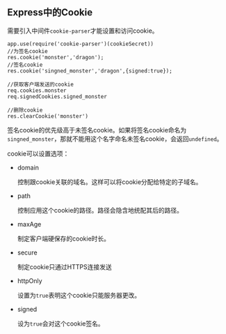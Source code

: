 ## Express中的Cookie

需要引入中间件`cookie-parser`才能设置和访问cookie。

```apple js
app.use(require('cookie-parser')(cookieSecret))
//为签名cookie
res.cookie('monster','dragon');
//签名cookie
res.cookie('singned_monster','dragon',{signed:true});

//获取客户端发送的cookie
req.cookies.monster
req.signedCookies.signed_monster

//删除cookie
res.clearCookie('monster')
```

签名cookie的优先级高于未签名cookie。如果将签名cookie命名为`singned_monster`，那就不能用这个名字命名未签名cookie，会返回`undefined`。

cookie可以设置选项：

- domain
    
    控制跟cookie关联的域名。这样可以将cookie分配给特定的子域名。
    
- path
    
    控制应用这个cookie的路径。路径会隐含地统配其后的路径。
    
- maxAge
    
    制定客户端硬保存的cookie时长。
    
- secure

    制定cookie只通过HTTPS连接发送
    
- httpOnly

    设置为`true`表明这个cookie只能服务器更改。
    
- signed

    设为`true`会对这个cookie签名。